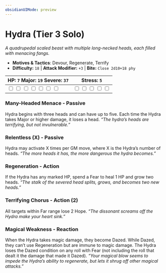 ```yaml
---
obsidianUIMode: preview
---
```

# Hydra (Tier 3 Solo)

*A quadrupedal scaled beast with multiple long-necked heads, each filled with menacing fangs.*

- **Motives & Tactics**: Devour, Regenerate, Terrify
- **Difficulty:** `18` | **Attack Modifier:** `+3` | **Bite:** `Close 2d10+18 phy`

| HP: `7` Major: `19` Severe: `37` | Stress: `5` |
|--|--|
|  <input type="checkbox" unchecked id="96698bcf"> <input type="checkbox" unchecked id="741a5be1"> <input type="checkbox" unchecked id="408ec7e0"> <input type="checkbox" unchecked id="1769534a"> <input type="checkbox" unchecked id="313a4bf1"> <input type="checkbox" unchecked id="f0d88008"> <input type="checkbox" unchecked id="ca02f542"> |  <input type="checkbox" unchecked id="e5a7b4db"> <input type="checkbox" unchecked id="af3f8cc5"> <input type="checkbox" unchecked id="c7ddab4f"> <input type="checkbox" unchecked id="a161e349"> <input type="checkbox" unchecked id="52d0f503"> |

### Many-Headed Menace - Passive

Hydra begins with three heads and can have up to five. Each time the Hydra takes Major or higher damage, it loses a head. *“The hydra’s heads are terrifying, but not invulnerable.”*

### Relentless (X) - Passive

Hydra may activate X times per GM move, where X is the Hydra’s number of heads. *“The more heads it has, the more dangerous the hydra becomes.”*

### Regeneration - Action

If the Hydra has any marked HP, spend a Fear to heal 1 HP and grow two heads. *“The stalk of the severed head splits, grows, and becomes two new heads.”*

### Terrifying Chorus - Action (2)

All targets within Far range lose 2 Hope. *“The dissonant screams off the Hydra make your heart sink.”*

### Magical Weakness - Reaction

When the Hydra takes magic damage, they become Dazed. While Dazed, they can’t use Regeneration but are immune to magic damage. The Hydra loses the Dazed condition on any roll with Fear (not including the roll that dealt it the damage that made it Dazed). *“Your magical blow seems to impede the Hydra’s ability to regenerate, but lets it shrug off other magical attacks.”*

